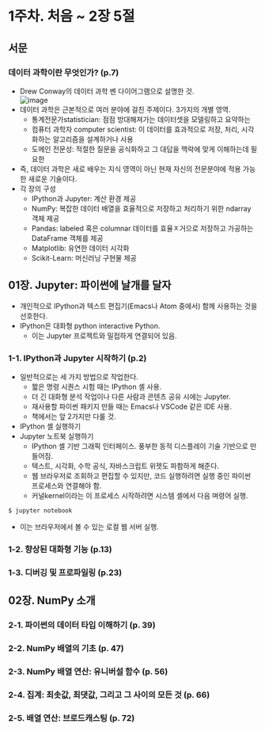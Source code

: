 # 1주차. 처음 ~ 2장 5절

## 서문
### 데이터 과학이란 무엇인가? (p.7)
- Drew Conway의 데이터 과학 벤 다이어그램으로 설명한 것.  
![image](https://github.com/user-attachments/assets/f12463ff-d789-4f79-ae55-4b254f7524b2)
- 데이터 과학은 근본적으로 여러 분야에 걸친 주제이다. 3가지의 개별 영역.
  - 통계전문가statistician: 점점 방대해져가는 데이터셋을 모델링하고 요약하는
  - 컴퓨터 과학자 computer scientist: 이 데이터를 효과적으로 저장, 처리, 시각화하는 알고리즘을 설계하거나 사용
  - 도메인 전문성: 적절한 질문을 공식화하고 그 대답을 맥락에 맞게 이해하는데 필요한
- 즉, 데이터 과학은 새로 배우는 지식 영역이 아닌 현재 자신의 전문분야에 적용 가능한 새로운 기술이다.
- 각 장의 구성
    - IPython과 Jupyter: 계산 환경 제공
    - NumPy: 복잡한 데이터 배열을 효율적으로 저장하고 처리하기 위한 ndarray 객체 제공
    - Pandas: labeled 혹은 columnar 데이터를 효율ㅈ거으로 저장하고 가공하는 DataFrame 객체를 제공
    - Matplotlib: 유연한 데이터 시각화
    - Scikit-Learn: 머신러닝 구현물 제공

## 01장. Jupyter: 파이썬에 날개를 달자
- 개인적으로 IPython과 텍스트 편집기(Emacs나 Atom 중에서) 함께 사용하는 것을 선호한다.
- IPython은 대화형 python interactive Python.
    - 이는 Jupyter 프로젝트와 밀접하게 연결되어 있음.
### 1-1. IPython과 Jupyter 시작하기 (p.2)
- 일반적으로는 세 가지 방법으로 작업한다.
    - 짧은 명령 시퀀스 시험 때는 IPython 셸 사용.
    - 더 긴 대화형 분석 작업이나 다른 사람과 콘텐츠 공유 시에는 Jupyter.
    - 재사용할 파이썬 패키지 만들 때는 Emacs나 VSCode 같은 IDE 사용.
    - 책에서는 앞 2가지만 다룰 것.
- IPython 셸 실행하기
- Jupyter 노트북 실행하기
    - IPython 셸 기반 그래픽 인터페이스. 풍부한 동적 디스플레이 기술 기반으로 만들어짐.
    - 텍스트, 시각화, 수학 공식, 자바스크립트 위젯도 파함하게 해준다.
    - 웹 브라우저로 조회하고 편집할 수 있지만, 코드 실행하려면 실행 중인 파이썬 프로세스와 연결해야 함.
    - 커널kernel이라는 이 프로세스 시작하려면 시스템 셸에서 다음 며령어 실행.
```python
$ jupyter notebook
```
 - 이는 브라우저에서 볼 수 있는 로컬 웹 서버 실행.
### 1-2. 향상된 대화형 기능 (p.13)
### 1-3. 디버깅 및 프로파일링 (p.23)

## 02장. NumPy 소개
### 2-1. 파이썬의 데이터 타입 이해하기 (p. 39)
### 2-2. NumPy 배열의 기초 (p. 47)
### 2-3. NumPy 배열 연산: 유니버설 함수 (p. 56)
### 2-4. 집계: 최솟값, 최댓값, 그리고 그 사이의 모든 것 (p. 66)
### 2-5. 배열 연산: 브로드캐스팅 (p. 72)

